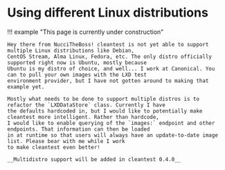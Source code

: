 # Using different Linux distributions

!!! example "This page is currently under construction"

    Hey there from NucciTheBoss! cleantest is not yet able to support multiple Linux distributions like Debian,
    CentOS Stream, Alma Linux, Fedora, etc. The only distro officially supported right now is Ubuntu, mostly because
    Ubuntu is my distro of choice, and well... I work at Canonical. You can to pull your own images with the LXD test
    environment provider, but I have not gotten around to making that example yet. 

    Mostly what needs to be done to support multiple distros is to refactor the `LXDDataStore` class. Currently I have
    the defaults hardcoded in, but I would like to potentially make cleantest more intelligent. Rather than hardcode,
    I would like to enable querying of the `images:` endpoint and other endpoints. That information can then be loaded
    in at runtime so that users will always have an update-to-date image list. Please bear with me while I work 
    to make cleantest even better!

    __Multidistro support will be added in cleantest 0.4.0__